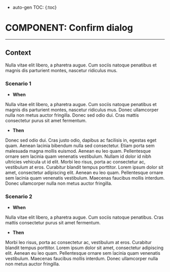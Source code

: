 * auto-gen TOC:
{:toc}

# COMPONENT: Confirm dialog
* * *

## Context

Nulla vitae elit libero, a pharetra augue. Cum sociis natoque penatibus et magnis dis parturient montes, nascetur ridiculus mus.

### Scenario 1

- **When**

Nulla vitae elit libero, a pharetra augue. Cum sociis natoque penatibus et magnis dis parturient montes, nascetur ridiculus mus. Donec ullamcorper nulla non metus auctor fringilla. Donec sed odio dui. Cras mattis consectetur purus sit amet fermentum.

- **Then**

Donec sed odio dui. Cras justo odio, dapibus ac facilisis in, egestas eget quam. Aenean lacinia bibendum nulla sed consectetur. Etiam porta sem malesuada magna mollis euismod. Aenean eu leo quam. Pellentesque ornare sem lacinia quam venenatis vestibulum. Nullam id dolor id nibh ultricies vehicula ut id elit.
Morbi leo risus, porta ac consectetur ac, vestibulum at eros. Curabitur blandit tempus porttitor. Lorem ipsum dolor sit amet, consectetur adipiscing elit. Aenean eu leo quam. Pellentesque ornare sem lacinia quam venenatis vestibulum. Maecenas faucibus mollis interdum. Donec ullamcorper nulla non metus auctor fringilla.

### Scenario 2

- **When**

Nulla vitae elit libero, a pharetra augue. Cum sociis natoque penatibus. Cras mattis consectetur purus sit amet fermentum.

- **Then**

Morbi leo risus, porta ac consectetur ac, vestibulum at eros. Curabitur blandit tempus porttitor. Lorem ipsum dolor sit amet, consectetur adipiscing elit. Aenean eu leo quam. Pellentesque ornare sem lacinia quam venenatis vestibulum. Maecenas faucibus mollis interdum. Donec ullamcorper nulla non metus auctor fringilla.
